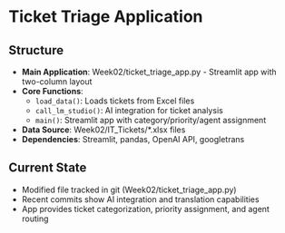 # Ticket Triage Application

## Structure
- **Main Application**: Week02/ticket_triage_app.py - Streamlit app with two-column layout
- **Core Functions**: 
  - `load_data()`: Loads tickets from Excel files
  - `call_lm_studio()`: AI integration for ticket analysis
  - `main()`: Streamlit app with category/priority/agent assignment
- **Data Source**: Week02/IT_Tickets/*.xlsx files
- **Dependencies**: Streamlit, pandas, OpenAI API, googletrans

## Current State
- Modified file tracked in git (Week02/ticket_triage_app.py)
- Recent commits show AI integration and translation capabilities
- App provides ticket categorization, priority assignment, and agent routing
